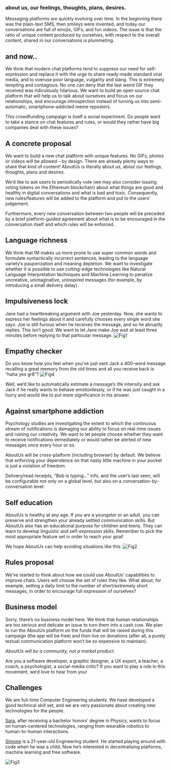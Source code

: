 ### about us, our feelings, thoughts, plans, desires.

Messaging platforms are quickly evolving over time. In the beginning there was the plain-text SMS, then smileys were invented, and today our conversations are full of emojis, GIFs, and fun videos.
The issue is that the ratio of unique content produced by ourselves, with respect to the overall content, shared in our conversations is plummeting.

## and now..
We think that modern chat platforms tend to suppress our need for self-expression and replace it with the urge to share ready-made standard viral media, and to overuse poor language, vulgarity and slang. This is extremely tempting and contagious. No one can deny that the last weird GIF they received was ridiculously hilarious. We want to build an open source chat platform that will help us to talk about ourselves and focus on our relationships, and encourage introspection instead of turning us into semi-automatic, smartphone-addicted meme reposters. 

This crowdfunding campaign is itself a social experiment. Do people want to take a stance on chat features and rules, or would they rather have big companies deal with these issues?

 
## A concrete proposal
We want to build a new chat platform with unique features. No GIFs, photos or videos will be allowed – by design. There are already plenty ways to share that kind of content! AboutUs is literally about us, about our feelings, thoughts, plans and desires.

We’d like to ask users to periodically vote (we may also consider issuing voting tokens on the Ethereum blockchain) about what things are good and healthy in digital conversations and what is bad and toxic. Consequently, new rules/features will be added to the platform and put to the users’ judgement.

Furthermore, every new conversation between two people will be preceded by a brief platform-guided agreement about what is to be encouraged in the conversation itself and which rules will be enforced.

## Language richness
We think that IM makes us more prone to use super common words and formulate syntactically incorrect sentences, leading to the language variety’s pauperization and meaning depletion. We want to investigate whether it is possible to use cutting-edge technologies like Natural Language Interpretation techniques and Machine Learning to penalize uncreative, unimaginative, uninspired messages (for example, by introducing a small delivery delay).

## Impulsiveness lock
Jane had a heartbreaking argument with Joe yesterday. Now, she wants to express her feelings about it and carefully chooses every single word she says. Joe is still furious when he receives the message, and so he abruptly replies. This isn’t good. We want to let Jane make Joe wait at least three minutes before replying to that particular message.
![Fig1](1.jpg)
 
## Empathy checker
Do you know how you feel when you’ve just sent Jack a 400-word message recalling a great memory from the old times and all you receive back is “haha yes gr8”?
![Fig4](4.jpg)

Well, we’d like to automatically estimate a message’s life intensity and ask Jack if he really wants to behave emotionlessly, or if he was just caught in a hurry and would like to put more significance in his answer.

 
## Against smartphone addiction
Psychology studies are investigating the extent to which the continuous stream of notifications is damaging our ability to focus on real-time issues and ruining our creativity. We want to let people choose whether they want to receive notifications immediately or would rather be alerted of new messages once every hour or so.

AboutUs will be cross-platform (including browser) by default. We believe that enforcing your dependence on that nasty little machine in your pocket is just a violation of freedom.

Delivery/read receipts, “Bob is typing…” info, and the user’s last seen, will be configurable not only on a global level, but also on a conversation-by-conversation level.

## Self education
AboutUs is healthy at any age. If you are a youngster or an adult, you can preserve and strengthen your already settled communication skills. But AboutUs also has an educational purpose for children and teens. They can learn to develop linguistic and self-expression skills. Remember to pick the most appropriate feature set in order to reach your goal!

We hope AboutUs can help avoiding situations like this:
![Fig2](2.png)
 
## Rules proposal
We’ve started to think about how we could use AboutUs’ capabilities to improve chats. Users will choose the set of rules they like. What about, for example, setting a daily limit to the number of short/extremely short messages, in order to encourage full expression of ourselves?

## Business model
Sorry, there’s no business model here. We think that human relationships are too serious and delicate an issue to turn them into a cash cow. We plan to run the AboutUs platform on the funds that will be raised during this campaign (the app will be free) and then live on donations (after all, a purely textual communication platform won’t be so expensive to maintain).

*AboutUs will be a community, not a market product.*

Are you a software developer, a graphic designer, a UX expert, a teacher, a coach, a psychologist, a social-media critic? If you want to play a role in this movement, we’d love to hear from you!

 
## Challenges

We are full-time Computer Engineering students. We have developed a good technical skill set, and we are very passionate about creating new technologies for the people.

[Sara](https://www.linkedin.com/in/sara-marullo-50606a106/), after receiving a bachelor honors’ degree in Physics, wants to focus on human-centered technologies, ranging from wearable robotics to human-to-human interactions.


[Simone](https://www.linkedin.com/in/simone-marullo-27664b106/) is a 21-year-old Engineering student. He started playing around with code when he was a child. Now he’s interested in decentralising platforms, machine learning and free software.

![Fig3](3.jpg)
